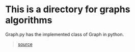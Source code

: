 # This is a directory for graphs algorithms

Graph.py has the implemented class of Graph in python.
> [source](http://www.python-course.eu/graphs_python.php)